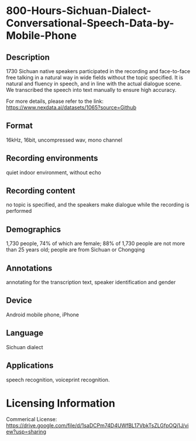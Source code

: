 # 800-Hours-Sichuan-Dialect-Conversational-Speech-Data-by-Mobile-Phone


## Description
1730 Sichuan native speakers participated in the recording and face-to-face free talking in a natural way in wide fields without the topic specified. It is natural and fluency in speech, and in line with the actual dialogue scene. We transcribed the speech into text manually to ensure high accuracy.

For more details, please refer to the link: https://www.nexdata.ai/datasets/1065?source=Github

## Format
16kHz, 16bit, uncompressed wav, mono channel

## Recording environments
quiet indoor environment, without echo

## Recording content
no topic is specified, and the speakers make dialogue while the recording is performed

## Demographics
1,730 people, 74% of which are female; 88% of 1,730 people are not more than 25 years old; people are from Sichuan or Chongqing

## Annotations
annotating for the transcription text, speaker identification and gender

## Device
Android mobile phone, iPhone

## Language
Sichuan dialect

## Applications
speech recognition,  voiceprint recognition.

# Licensing Information
Commerical License: https://drive.google.com/file/d/1saDCPm74D4UWfBL17VbkTsZLGfpOQj1J/view?usp=sharing
